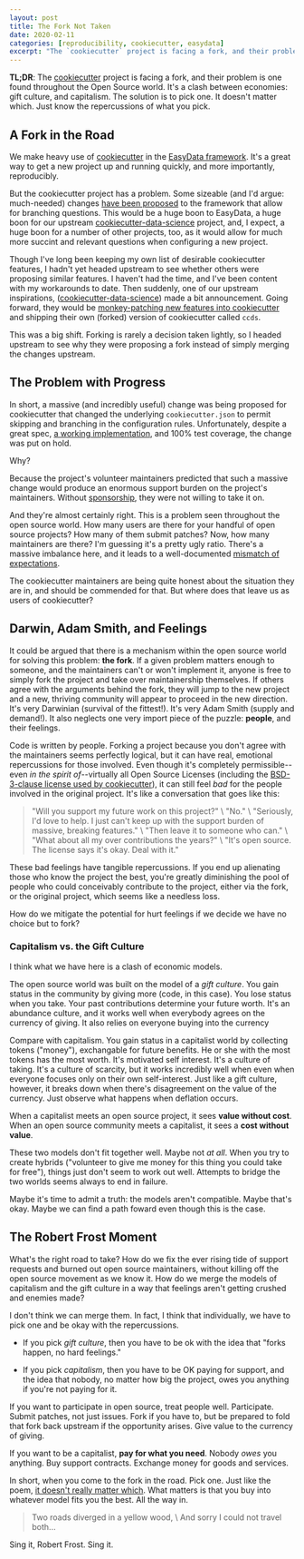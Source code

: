 ```yaml
---
layout: post
title: The Fork Not Taken
date: 2020-02-11
categories: [reproducibility, cookiecutter, easydata]
excerpt: "The `cookiecutter` project is facing a fork, and their problem is one found throughout the Open Source world. It's a clash between economies: gift culture, and capitalism."
---
```


**TL;DR**: The [cookiecutter] project is facing a fork, and their problem is one found throughout the Open Source world. It's a clash between economies: gift culture, and capitalism. The solution is to pick one. It doesn't matter which. Just know the repercussions of what you pick.

## A Fork in the Road

We make heavy use of [cookiecutter] in the [EasyData framework]. It's
a great way to get a new project up and running quickly, and
more importantly, reproducibly.

But the cookiecutter project has a problem. Some sizeable (and I'd
argue: much-needed) changes [have been proposed][cookiecutter2] to the framework that
allow for branching questions. This would be a huge boon to EasyData,
a huge boon for our upstream [cookiecutter-data-science] project, and,
I expect, a huge boon for a number of other projects, too, as it would
allow for much more succint and relevant questions when configuring a
new project.

[cookiecutter]: https://github.com/cookiecutter/
[cookiecutter2]: https://github.com/cookiecutter/cookiecutter/pull/848

Though I've long been keeping my own list of desirable cookiecutter
features, I hadn't yet headed upstream to see whether others were
proposing similar features. I haven't had the time, and I've been
content with my workarounds to date. Then suddenly, one of our
upstream inspirations, ([cookiecutter-data-science]) made a bit
announcement. Going forward, they would be [monkey-patching new
features into cookiecutter][ccds] and shipping their own (forked) version of
cookiecutter called `ccds`.

[ccds]: https://github.com/drivendata/cookiecutter-data-science/pull/162
[cookiecutter-data-science]: https://github.com/drivendata/cookiecutter-data-science/pull/162
[easydata framework]: https://github.com/hackalog/cookiecutter-easydatadrivendata/cookiecutter-data-science/pull/162

This was a big shift. Forking is rarely a decision taken lightly, so I
headed upstream to see why they were proposing a fork instead of
simply merging the changes upstream.

## The Problem with Progress

In short, a massive (and incredibly useful) change was being proposed
for cookiecutter that changed the underlying `cookiecutter.json` to
permit skipping and branching in the configuration rules. Unfortunately, despite
a great spec, [a working implementation][cc-fork], and 100% test coverage,
the change was put on hold.

[cc-fork]: https://github.com/cookiecutter/cookiecutter/pull/1008

Why?

Because the project's volunteer maintainers predicted that such a
massive change would produce an enormous support burden on the
project's maintainers. Without [sponsorship][raphael-patreon], they were not willing to
take it on.

[raphael-patreon]: https://www.patreon.com/hackebrot

And they're almost certainly right. This is a problem seen throughout
the open source world. How many users are there for your handful of
open source projects?  How many of them submit patches? Now, how many
maintainers are there? I'm guessing it's a pretty ugly ratio. There's
a massive imbalance here, and it leads to a well-documented
[mismatch of expectations][brett-talk].

[brett-talk]: https://pyvideo.org/pycon-ca-2017/setting-expectations-for-open-source-participation.html

The cookiecutter maintainers are being quite honest about the situation they are in,
and should be commended for that. But where does that leave us as users of cookiecutter?

## Darwin, Adam Smith, and Feelings

It could be argued that there is a mechanism within the open source
world for solving this problem: **the fork**. If a given problem
matters enough to someone, and the maintainers can't or won't
implement it, anyone is free to simply fork the project and take over
maintainership themselves. If others agree with the arguments behind
the fork, they will jump to the new project and a new, thriving
community will appear to proceed in the new direction.  It's very
Darwinian (survival of the fittest!). It's very Adam Smith (supply and
demand!).  It also neglects one very import piece of the puzzle:
**people**, and their feelings.

Code is written by people. Forking a project because you don't agree
with the maintainers seems perfectly logical, but it can have real,
emotional repercussions for those involved. Even though it's
completely permissible--even _in the spirit of_--virtually all Open
Source Licenses (including the [BSD-3-clause license used by
cookiecutter][cookiecutter-license]), it can still feel *bad* for the
people involved in the original project. It's like a conversation that
goes like this:

[cookiecutter-license]: https://github.com/cookiecutter/cookiecutter/blob/d9d25d3c735e4b00083c96b279ae98bfc8d3763f/LICENSE

> "Will you support my future work on this project?" \\
> "No." \\
> "Seriously, I'd love to help. I just can't keep up with the support burden
of massive, breaking features." \\
> "Then leave it to someone who can." \\
> "What about all my over contributions the years?" \\
> "It's open source. The license says it's okay. Deal with it."

These bad feelings have tangible repercussions. If you end up
alienating those who know the project the best, you're greatly
diminishing the pool of people who could conceivably contribute to the
project, either via the fork, or the original project, which seems
like a needless loss.

How do we mitigate the potential for hurt feelings if we decide we
have no choice but to fork?


### Capitalism vs. the Gift Culture

I think what we have here is a clash of economic models.

The open source world was built on the model of a _gift culture_. You
gain status in the community by giving more (code, in this case). You
lose status when you take. Your past contributions determine your
future worth.  It's an abundance culture, and it works well when
everybody agrees on the currency of giving. It also relies on everyone
buying into the currency

Compare with capitalism. You gain status in a capitalist world by
collecting tokens ("money"), exchangable for future benefits.  He or
she with the most tokens has the most worth. It's motivated self
interest. It's a culture of taking. It's a culture of scarcity, but it
works incredibly well when even when everyone focuses only on their
own self-interest. Just like a gift culture, however, it breaks down when
there's disagreement on the value of the currency. Just observe what happens
when deflation occurs.

When a capitalist meets an open source project, it sees **value without cost**.
When an open source community meets a capitalist, it sees a **cost without value**.

These two models don't fit together well. Maybe not *at all*. When you
try to create hybrids ("volunteer to give me money for this thing you
could take for free"), things just don't seem to work out
well. Attempts to bridge the two worlds seems always to end in
failure.

Maybe it's time to admit a truth: the models aren't compatible. Maybe
that's okay. Maybe we can find a path foward even though this is the case.

## The Robert Frost Moment

What's the right road to take? How do we fix the ever rising tide of
support requests and burned out open source maintainers, without
killing off the open source movement as we know it. How do we merge
the models of capitalism and the gift culture in a way that feelings aren't
getting crushed and enemies made?

I don't think we can merge them. In fact, I think that individually,
we have to pick one and be okay with the repercussions.

* If you pick _gift culture_, then you have to be ok with the idea
  that "forks happen, no hard feelings."

* If you pick _capitalism_,
  then you have to be OK paying for support, and the idea that nobody,
  no matter how big the project, owes you anything if you're not
  paying for it.

If you want to participate in open source, treat people
well. Participate. Submit patches, not just issues. Fork if you have to,
but be prepared to fold that fork back upstream if the opportunity
arises. Give value to the currency of giving.

If you want to be a capitalist, **pay for what you need**. Nobody
*owes* you anything. Buy support contracts. Exchange money for goods
and services.

[frost-poem]: https://www.theparisreview.org/blog/2015/09/11/the-most-misread-poem-in-america/

In short, when you come to the fork in the road. Pick one. Just like
the poem, [it doesn't really matter which][frost-poem]. What matters is that you buy
into whatever model fits you the best. All the way in.

> Two roads diverged in a yellow wood, \\
> And sorry I could not travel both...

Sing it, Robert Frost. Sing it.
